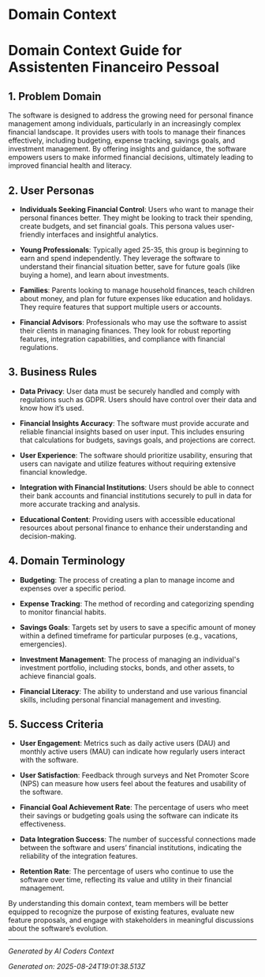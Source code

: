 # Domain Context

# Domain Context Guide for Assistenten Financeiro Pessoal

## 1. Problem Domain
The software is designed to address the growing need for personal finance management among individuals, particularly in an increasingly complex financial landscape. It provides users with tools to manage their finances effectively, including budgeting, expense tracking, savings goals, and investment management. By offering insights and guidance, the software empowers users to make informed financial decisions, ultimately leading to improved financial health and literacy.

## 2. User Personas
- **Individuals Seeking Financial Control**: Users who want to manage their personal finances better. They might be looking to track their spending, create budgets, and set financial goals. This persona values user-friendly interfaces and insightful analytics.
  
- **Young Professionals**: Typically aged 25-35, this group is beginning to earn and spend independently. They leverage the software to understand their financial situation better, save for future goals (like buying a home), and learn about investments.
  
- **Families**: Parents looking to manage household finances, teach children about money, and plan for future expenses like education and holidays. They require features that support multiple users or accounts.

- **Financial Advisors**: Professionals who may use the software to assist their clients in managing finances. They look for robust reporting features, integration capabilities, and compliance with financial regulations.

## 3. Business Rules
- **Data Privacy**: User data must be securely handled and comply with regulations such as GDPR. Users should have control over their data and know how it’s used.
  
- **Financial Insights Accuracy**: The software must provide accurate and reliable financial insights based on user input. This includes ensuring that calculations for budgets, savings goals, and projections are correct.
  
- **User Experience**: The software should prioritize usability, ensuring that users can navigate and utilize features without requiring extensive financial knowledge.
  
- **Integration with Financial Institutions**: Users should be able to connect their bank accounts and financial institutions securely to pull in data for more accurate tracking and analysis.

- **Educational Content**: Providing users with accessible educational resources about personal finance to enhance their understanding and decision-making.

## 4. Domain Terminology
- **Budgeting**: The process of creating a plan to manage income and expenses over a specific period.
  
- **Expense Tracking**: The method of recording and categorizing spending to monitor financial habits.
  
- **Savings Goals**: Targets set by users to save a specific amount of money within a defined timeframe for particular purposes (e.g., vacations, emergencies).
  
- **Investment Management**: The process of managing an individual's investment portfolio, including stocks, bonds, and other assets, to achieve financial goals.
  
- **Financial Literacy**: The ability to understand and use various financial skills, including personal financial management and investing.

## 5. Success Criteria
- **User Engagement**: Metrics such as daily active users (DAU) and monthly active users (MAU) can indicate how regularly users interact with the software.
  
- **User Satisfaction**: Feedback through surveys and Net Promoter Score (NPS) can measure how users feel about the features and usability of the software.
  
- **Financial Goal Achievement Rate**: The percentage of users who meet their savings or budgeting goals using the software can indicate its effectiveness.
  
- **Data Integration Success**: The number of successful connections made between the software and users’ financial institutions, indicating the reliability of the integration features.
  
- **Retention Rate**: The percentage of users who continue to use the software over time, reflecting its value and utility in their financial management.

By understanding this domain context, team members will be better equipped to recognize the purpose of existing features, evaluate new feature proposals, and engage with stakeholders in meaningful discussions about the software’s evolution.

---
*Generated by AI Coders Context*

*Generated on: 2025-08-24T19:01:38.513Z*
